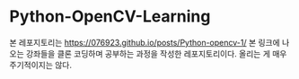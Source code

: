 # Python-OpenCV-Learning
본 레포지토리는 https://076923.github.io/posts/Python-opencv-1/ 본 링크에 나오는 강좌들을 클론 코딩하며 공부하는 과정을 작성한 레포지토리이다.
올리는 게 매우 주기적이지는 않다.
